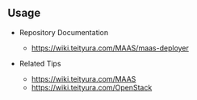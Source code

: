 ## Usage

- Repository Documentation
  - https://wiki.teityura.com/MAAS/maas-deployer

- Related Tips
  - https://wiki.teityura.com/MAAS
  - https://wiki.teityura.com/OpenStack

